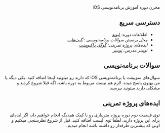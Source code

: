 <div dir="rtl">
مخرن دوره آموزش برنامه‌نویسی iOS
  
دسترسی سریع
---

* اطلاعات دوره: [ایوند](https://evnd.co/4QQ4Q)
* *محل پرسش سوالات برنامه‌نویسی : [گیت‌هاب](https://github.com/euwars/iOSCourse/issues)*
* *ایده‌های پروژه تمرینی: [گوگل داکیومنت](https://docs.google.com/document/d/1-y9EkotdsPw9BflsGc3lGXD1mJFZ8K6YRtDSmwxB-_w/edit?usp=sharing)*
* *توییتر مدرس: [توییتر](https://twitter.com/euwars)*


سوالات برنامه‌نویسی
---
سوال‌های سوییفت یا برنامه‌نویسی iOS که دارید رو میتونید اینجا اضافه کنید. یکی دیگه یا من بهتون پاسخ میده. لازم هم نیست مربوط به دوره باشه. اگه قبلا شروع کردید و مشکلی دارید میتونید بپرسید


ایده‌های پروژه تمرینی
---
توی قسمت دوم دوره پروژه متن‌بازی رو با کمک همدیگه انجام خواهیم داد، اگر ایده‌ای برای این پروژه دارید، لطفا توی لیست اضافه کنید. قبل از شروع نظرسنجی میکنیم و اونی که بیشترین طرفدار رو داشته باشه انجام میدیم.
</div>
